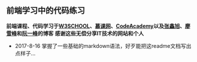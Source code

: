 ## 前端学习中的代码练习 ##
**前端课程、代码学习于[W3SCHOOL](http://www.w3school.com.cn)、[慕课网](http://www.imooc.com)、[CodeAcademy](https://www.codecademy.com/)以及[张鑫旭](http://www.zhangxinxu.com)、[廖雪峰](https://www.liaoxuefeng.com/)和[阮一峰](http://www.ruanyifeng.com/blog/)的博客**
**感谢这些无偿分享IT技术的网站和个人**

* 2017-8-16 掌握了一些基础的markdown语法，好歹能把这readme文档写出点样子...
